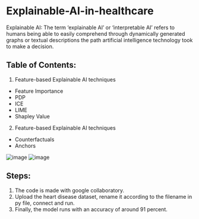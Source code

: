 # Explainable-AI-in-healthcare
Explainable AI:
The term ‘explainable AI’ or ‘interpretable AI’ refers to humans being able to easily comprehend through dynamically generated graphs or textual descriptions the path artificial intelligence technology took to make a decision.

## Table of Contents:
1. Feature-based Explainable AI techniques
  - Feature Importance
  - PDP
  - ICE
  - LIME
  - Shapley Value
 
2. Feature-based Explainable AI techniques
  - Counterfactuals
  - Anchors
 
![image](https://user-images.githubusercontent.com/46862465/121285921-be99db00-c8fc-11eb-8040-39f8825afb39.png)
![image](https://user-images.githubusercontent.com/46862465/121286085-f7d24b00-c8fc-11eb-914d-b0f838334088.png)

## Steps:
1. The code is made with google collaboratory.
2. Upload the heart disease dataset, rename it according to the filename in py file, connect and run.
3. Finally, the model runs with an accuracy of around 91 percent.

 
 
 
 
 
 
 

